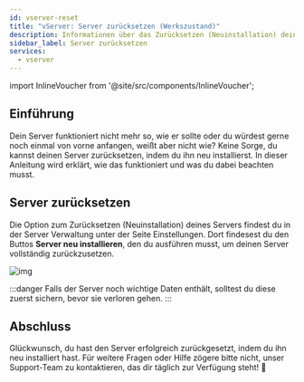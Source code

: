 ```yaml
---
id: vserver-reset
title: "vServer: Server zurücksetzen (Werkszustand)"
description: Informationen über das Zurücksetzen (Neuinstallation) deines vRootserver von ZAP-Hosting - ZAP-Hosting.com Dokumentation
sidebar_label: Server zurücksetzen
services:
  - vserver
---
```


import InlineVoucher from '@site/src/components/InlineVoucher';

## Einführung

Dein Server funktioniert nicht mehr so, wie er sollte oder du würdest gerne noch einmal von vorne anfangen, weißt aber nicht wie? Keine Sorge, du kannst deinen Server zurücksetzen, indem du ihn neu installierst. In dieser Anleitung wird erklärt, wie das funktioniert und was du dabei beachten musst. 

## Server zurücksetzen

Die Option zum Zurücksetzen (Neuinstallation) deines Servers findest du in der Server Verwaltung unter der Seite Einstellungen. Dort findesest du den Buttos **Server neu installieren**, den du ausführen musst, um deinen Server vollständig zurückzusetzen. 


![img](https://screensaver01.zap-hosting.com/index.php/s/e5oLmanzSKioGA3/download)

:::danger
Falls der Server noch wichtige Daten enthält, solltest du diese zuerst sichern, bevor sie verloren gehen.
:::

## Abschluss

Glückwunsch, du hast den Server erfolgreich zurückgesetzt, indem du ihn neu installiert hast. Für weitere Fragen oder Hilfe zögere bitte nicht, unser Support-Team zu kontaktieren, das dir täglich zur Verfügung steht! 🙂
